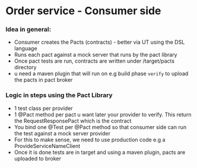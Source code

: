 # Order service - Consumer side

### Idea in general:
- Consumer creates the Pacts (contracts) - better via UT using the DSL language 
- Runs each pact against a mock server that runs by the pact library
- Once pact tests are run, contracts are written under /target/pacts directory
- u need a maven plugin that will run on e.g build phase `verify` to upload the pacts in pact broker

### Logic in steps using the Pact Library

- 1 test class per provider
- 1 @Pact method per pact u want later your provider to verify. This return the RequestResponsePact which is the contract
- You bind one @Test per @Pact method so that consumer side can run the test against a mock server provider
- For this to make sense, we need to use production code e.g a ProvideServiceNameClient
- Once it is done tests are in target and using a maven plugin, pacts are uploaded to broker
